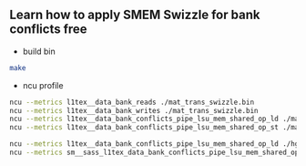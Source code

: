 ## Learn how to apply SMEM Swizzle for bank conflicts free

- build bin

```bash
make
```

- ncu profile

```bash
ncu --metrics l1tex__data_bank_reads ./mat_trans_swizzle.bin
ncu --metrics l1tex__data_bank_writes ./mat_trans_swizzle.bin
ncu --metrics l1tex__data_bank_conflicts_pipe_lsu_mem_shared_op_ld ./mat_trans_swizzle.bin
ncu --metrics l1tex__data_bank_conflicts_pipe_lsu_mem_shared_op_st ./mat_trans_swizzle.bin

ncu --metrics l1tex__data_bank_conflicts_pipe_lsu_mem_shared_op_ld ./hgemm_mma_swizzle.bin
ncu --metrics sm__sass_l1tex_data_bank_conflicts_pipe_lsu_mem_shared_op_ldsm ./hgemm_mma_swizzle.bin
```
